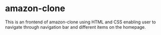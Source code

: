# amazon-clone
This is an frontend of amazon-clone using HTML and CSS enabling user to navigate through navigation bar and different items on the homepage.
